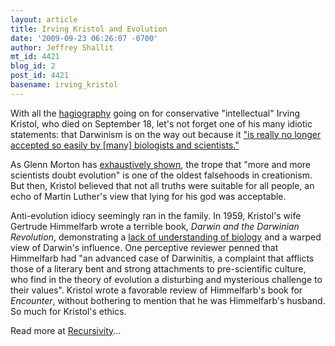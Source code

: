```yaml
---
layout: article
title: Irving Kristol and Evolution
date: '2009-09-23 06:26:07 -0700'
author: Jeffrey Shallit
mt_id: 4421
blog_id: 2
post_id: 4421
basename: irving_kristol
---
```

With all the [hagiography](http://www.nytimes.com/2009/09/22/opinion/22brooks.html) going on for conservative "intellectual" Irving Kristol, who died on September 18, let's not forget one of his many idiotic statements:  that Darwinism is on the way out because it ["is really no longer accepted so easily by \[many\] biologists and scientists."](http://www.reason.com/news/show/30329.html)

As Glenn Morton has [exhaustively shown](http://home.entouch.net/dmd/moreandmore.htm), the trope that "more and more scientists doubt evolution" is one of the oldest falsehoods in creationism.   But then, Kristol believed that not all truths were suitable for all people, an echo of Martin Luther's view that lying for his god was acceptable.

Anti-evolution idiocy seemingly ran in the family.  In 1959, Kristol's wife Gertrude Himmelfarb wrote a terrible book, _Darwin and the Darwinian Revolution_, demonstrating a [lack of understanding of biology](http://pandasthumb.org/archives/2005/12/a-critique-of-h.html) and a warped view of Darwin's influence.  One perceptive reviewer penned that Himmelfarb had "an advanced case of Darwinitis, a complaint that afflicts those of a literary bent and strong attachments to pre-scientific culture, who find in the theory of evolution a disturbing and mysterious challenge to their values".  Kristol wrote a favorable review of Himmelfarb's book for _Encounter_, without bothering to mention that he was Himmelfarb's husband.  So much for Kristol's ethics.

Read more at [Recursivity](http://recursed.blogspot.com/2009/09/irving-kristol-and-evolution.html)...
